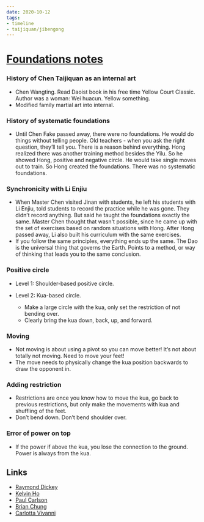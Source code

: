 ```yaml
---
date: 2020-10-12
tags:
- timeline
- taijiquan/jibengong
---
```


# [Foundations notes](http://practicalmethod.com/2020/10/chen-zhonghua-online-lesson-20201012-online-video-purchase/)

### History of Chen Taijiquan as an internal art
* Chen Wangting.  Read Daoist book in his free time Yellow Court Classic.  Author was a woman: Wei huacun.  Yellow something.
* Modified family martial art into internal.

### History of systematic foundations
* Until Chen Fake passed away, there were no foundations.  He would do things without telling people.  Old teachers - when you ask the right question, they’ll tell you.  There is a reason behind everything.  Hong realized there was another training method besides the Yilu.  So he showed Hong, positive and negative circle.  He would take single moves out to train.  So Hong created the foundations.  There was no systematic foundations.

### Synchronicity with Li Enjiu
* When Master Chen visited Jinan with students, he left his students with Li Enjiu, told students to record the practice while he was gone.  They didn’t record anything.  But said he taught the foundations exactly the same.  Master Chen thought that wasn't possible, since he came up with the set of exercises based on random situations with Hong.  After Hong passed away, Li also built his curriculum with the same exercises.
* If you follow the same principles, everything ends up the same.  The Dao is the universal thing that governs the Earth.  Points to a method, or way of thinking that leads you to the same conclusion.

### Positive circle
* Level 1: Shoulder-based positive circle.

* Level 2: Kua-based circle.
  * Make a large circle with the kua, only set the restriction of not bending over.
  * Clearly bring the kua down, back, up, and forward.

### Moving
* Not moving is about using a pivot so you can move better!  It’s not about totally not moving.  Need to move your feet!
* The move needs to physically change the kua position backwards to draw the opponent in.

### Adding restriction
* Restrictions are once you know how to move the kua, go back to previous restrictions, but only make the movements with kua and shuffling of the feet.
* Don’t bend down.  Don’t bend shoulder over.

### Error of power on top
* If the power if above the kua, you lose the connection to the ground.  Power is always from the kua.

## Links
* [Raymond Dickey](http://practicalmethod.com/2020/10/notes-from-master-chens-foundations-class-12-october-2020-raymond-dickey/)
* [Kelvin Ho](http://practicalmethod.com/2020/10/master-chen-zhonghuas-online-lesson-on-oct-12-2020-kelvin-ho/)
* [Paul Carlson](http://practicalmethod.com/2020/10/notes-from-master-chen-online-forms-class-12-october-2020/)
* [Brian Chung](http://practicalmethod.com/2020/10/foundation-class-notes-master-chen-zhonghua-online-zoom-lesson-mon-12-oct-2020-brian-chung/)
* [Carlotta Vivanni](http://practicalmethod.com/2020/10/notes-from-master-chen-zhonghuas-online-class-on-oct-12-2020/)
